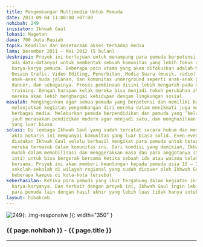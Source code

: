 ```yaml
---
title: Pengembangan Multimedia Untuk Pemuda
date: 2011-09-04 11:08:00 +07:00
nohibah: 249
inisiator: Ikhwah Gaul
lokasi: Magetan
dana: 700 Juta Rupiah
topik: Keadilan dan kesetaraan akses terhadap media
lama: Desember 2011 – Mei 2012 (5 bulan)
deskripsi: Proyek ini bertujuan untuk menampung para pemuda berpotensi (yang sudah
  ada data-datanya) untuk membentuk sebuah komunitas yang lebih fokus untuk menghasilkan
  karya-karya pemuda. Beberapa poin utama yang akan difokuskan adalah Media Online,
  Desain Grafis, Video Editing, Penerbitan, Media Suara (musik, radio), juga pemberdayaan
  anak-anak muda jalanan, dan komunitas underground seperti anak-anak punk, homeless,
  dancer, dan sebagainya. Proses pembinaan disini lebih mengarah pada mentoring dan
  training. Dengan harapan kelak mereka bisa menjadi tokoh perubahan atau paling tidak
  mereka akan lebih menghargai kehidupan dengan lingkungan sosial
masalah: Menginginkan agar semua pemuda yang berpotensi dan memiliki bakat bisa tetap
  melanjutkan kegiatan pengembangan diri mereka dalam menikmati juga mengembangkan
  berbagai media. Meleburkan pemuda berpendidikan dan pemuda yang ‘belum sempat’ lebih
  jauh merasakan pendidikan modern agar menjadi satu, dan menghasilkan karya-karya
  yang luar biasa
solusi: Di lembaga Ikhwah Gaul yang sudah tercatat secara hukum dan mempunyai legalitas
  akta notaris ini mempunyai komunitas yang luar biasa solid. Even-even yang sering
  diadakan Ikhwah Gaul selalu berhasil mengikat para pemuda untuk tetap merasa bahwa
  mereka termasuk dalam komunitas ini. Dari kondisi yang demikian, Ikhwah Gaul sangat
  mudah dalam memobilisasi dan menggerakkan masa dan para anggotanya (terlebih anggota
  inti) untuk bisa bergerak bersama ketika sebuah ide atau wacana telah disepakati
  bersama. Proyek ini akan memberi keuntungan kepada pemuda usia 15 – 30 tahun dan
  sekolah-sekolah di wilayah regional yang sudah dicover oleh Ikhwah Gaul, termasuk
  beberapa kampus di kota-kota tersebut
keberhasilan: Ketika para pemuda yang ikut tergabung dalam kegiatan ini mampu menghasilkan
  karya-karyanya. Dan terkait dengan proyek ini, Ikhwah Gaul ingin lebih menaungi
  para pemuda lain dengan hasil akhir yang lebih luas tidak hanya untuk kalangan tertentu
layout: hibahcmb
---
```


![249](/static/img/hibahcmb/249.png){: .img-responsive }{: width="350" }

### {{ page.nohibah }} - {{ page.title }}

---
